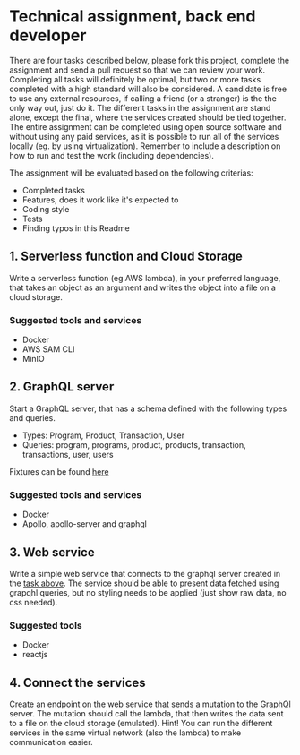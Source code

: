# Technical assignment, back end developer
There are four tasks described below, please fork this project, complete the assignment and send a pull request so that we can review your work.
Completing all tasks will definitely be optimal, but two or more tasks completed with a high standard will also be considered.
A candidate is free to use any external resources, if calling a friend (or a stranger) is the the only way out, just do it.
The different tasks in the assignment are stand alone, except the final, where the services created should be tied together.
The entire assignment can be completed using open source software and without using any paid services, as it is possible to run all of the services locally (eg. by using virtualization).
Remember to include a description on how to run and test the work (including dependencies).

The assignment will be evaluated based on the following criterias:
- Completed tasks
- Features, does it work like it's expected to
- Coding style
- Tests
- Finding typos in this Readme

## 1. Serverless function and Cloud Storage
Write a serverless function (eg.AWS lambda), in your preferred language, that takes an object as an argument and writes the object into a file on a cloud storage.

### Suggested tools and services
- Docker
- AWS SAM CLI
- MinIO

## 2. GraphQL server
Start a GraphQL server, that has a schema defined with the following types and queries.
- Types: Program, Product, Transaction, User
- Queries: program, programs, product, products, transaction, transactions, user, users

 Fixtures can be found [here](./fixtures.json)
 
### Suggested tools and services
- Docker
- Apollo, apollo-server and graphql

## 3. Web service
Write a simple web service that connects to the graphql server created in the [task above](#2-graphql-server).
The service should be able to present data fetched using grapqhl queries, but no styling needs to be applied (just show raw data, no css needed).

### Suggested tools
- Docker
- reactjs 

## 4. Connect the services
Create an endpoint on the web service that sends a mutation to the GraphQl server. The mutation should call the lambda, that then writes the data sent to a file on the cloud storage (emulated).
Hint! You can run the different services in the same virtual network (also the lambda) to make communication easier.

